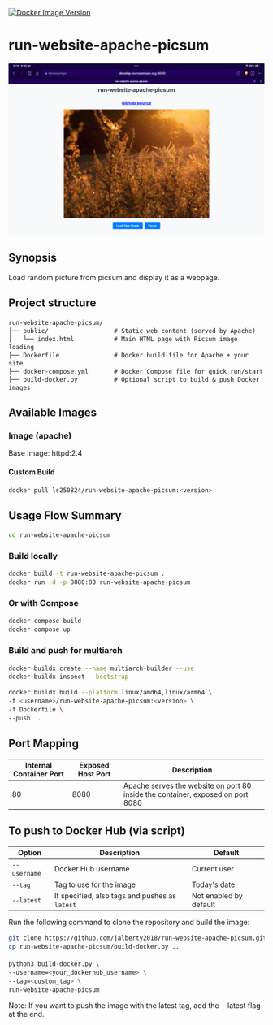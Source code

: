 [![Docker Image Version](https://img.shields.io/docker/v/ls250824/run-website-apache-picsum?sort=semver)](https://hub.docker.com/r/ls250824/run-website-apache-picsum)

# run-website-apache-picsum

![Website screenshot](images/Website.jpg)

## Synopsis

Load random picture from picsum and display it as a webpage.

## Project structure

```text
run-website-apache-picsum/
├── public/                  # Static web content (served by Apache)
│   └── index.html           # Main HTML page with Picsum image loading
├── Dockerfile               # Docker build file for Apache + your site
├── docker-compose.yml       # Docker Compose file for quick run/start
├── build-docker.py          # Optional script to build & push Docker images
```

## Available Images

### Image (apache)

Base Image: httpd:2.4

#### Custom Build

```bash
docker pull ls250824/run-website-apache-picsum:<version>
```

## Usage Flow Summary

```bash
cd run-website-apache-picsum
```

### Build locally

```bash
docker build -t run-website-apache-picsum .
docker run -d -p 8080:80 run-website-apache-picsum
```

### Or with Compose

```bash
docker compose build
docker compose up
```

### Build and push for multiarch

```bash
docker buildx create --name multiarch-builder --use
docker buildx inspect --bootstrap
```

```bash
docker buildx build --platform linux/amd64,linux/arm64 \
-t <username>/run-website-apache-picsum:<version> \
-f Dockerfile \  
--push  .
```

## Port Mapping

| Internal Container Port | Exposed Host Port | Description                                 |
|-------------------------|-------------------|---------------------------------------------|
| 80                      | 8080              | Apache serves the website on port 80 inside the container, exposed on port 8080 |

## To push to Docker Hub (via script)

| Option         | Description                                         | Default                |
|----------------|-----------------------------------------------------|------------------------|
| `--username`   | Docker Hub username                                 | Current user           |
| `--tag`        | Tag to use for the image                            | Today's date           |
| `--latest`     | If specified, also tags and pushes as `latest`      | Not enabled by default |

Run the following command to clone the repository and build the image:

```bash
git clone https://github.com/jalberty2018/run-website-apache-picsum.git
cp run-website-apache-picsum/build-docker.py ..

python3 build-docker.py \
--username=<your_dockerhub_username> \
--tag=<custom_tag> \ 
run-website-apache-picsum
```

Note: If you want to push the image with the latest tag, add the --latest flag at the end.
